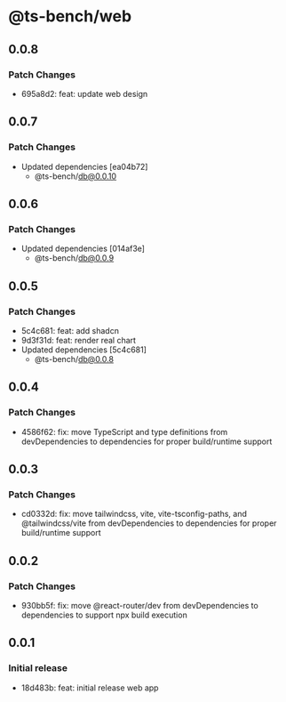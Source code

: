 # @ts-bench/web

## 0.0.8

### Patch Changes

- 695a8d2: feat: update web design

## 0.0.7

### Patch Changes

- Updated dependencies [ea04b72]
  - @ts-bench/db@0.0.10

## 0.0.6

### Patch Changes

- Updated dependencies [014af3e]
  - @ts-bench/db@0.0.9

## 0.0.5

### Patch Changes

- 5c4c681: feat: add shadcn
- 9d3f31d: feat: render real chart
- Updated dependencies [5c4c681]
  - @ts-bench/db@0.0.8

## 0.0.4

### Patch Changes

- 4586f62: fix: move TypeScript and type definitions from devDependencies to dependencies for proper build/runtime support

## 0.0.3

### Patch Changes

- cd0332d: fix: move tailwindcss, vite, vite-tsconfig-paths, and @tailwindcss/vite from devDependencies to dependencies for proper build/runtime support

## 0.0.2

### Patch Changes

- 930bb5f: fix: move @react-router/dev from devDependencies to dependencies to support npx build execution

## 0.0.1

### Initial release

- 18d483b: feat: initial release web app
